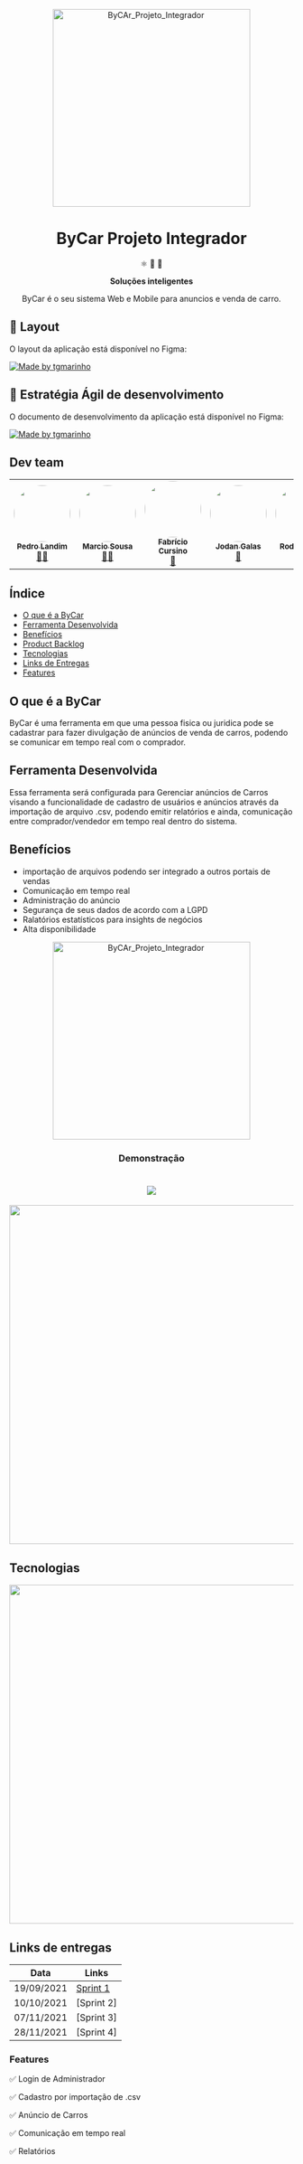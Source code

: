 
<p align="center">
  <a href="https://github.com/JodanGalas/ByCar_Projeto_Integrador">
    <img alt="ByCAr_Projeto_Integrador" src="https://github.com/JodanGalas/ByCar_Projeto_Integrador/blob/main/images/image.png" width="350" />
  </a>
</p>
<h1 align="center">
 ByCar Projeto Integrador 
</h1>
<p align="center">
  ⚛️ 📄 🚀
</p>
<p align="center">
  <strong>
    Soluções inteligentes 
  </strong>
</p>
<p align="center">
  ByCar é o seu sistema Web e Mobile para anuncios e venda de carro.
</p>
 

  
## 🎨 Layout
	

O layout da aplicação está disponível no Figma:

<a href="https://www.figma.com/proto/HyCujE1NQoMmD53FXMEUM4/ByCar?node-id=110%3A3&scaling=scale-down&page-id=0%3A1&starting-point-node-id=110%3A3&show-proto-sidebar=1">
  <img alt="Made by tgmarinho" src="https://img.shields.io/badge/Acessar%20Layout%20-Figma-%2304D361">
</a>
	

## 🎨 Estratégia Ágil de desenvolvimento 

O documento de desenvolvimento da aplicação está disponível no Figma:

<a href="https://www.figma.com/file/5ewZ7MTdCldrPBeReyCsT8/ByCar">
  <img alt="Made by tgmarinho" src="https://img.shields.io/badge/Acessar%20metodologia%20-Figma-%2304D361">
</a>

	
	

## Dev team

<table>
  <tr>
       <td align="center"><a href="https://github.com/Pedro-Landin"><img style="border-radius: 50%;" src="https://avatars.githubusercontent.com/u/69650012?v=4" width="100px;" alt=""/><br /><sub><b>Pedro Landim</b></sub></a><br /><a href="https://rocketseat.com.br/" title="Rocketseat">👨‍🚀</a></td>
	   <td align="center"><a href="https://github.com/marciosousa4"><img style="border-radius: 50%;" src="https://avatars.githubusercontent.com/u/54045555?s=400&u=66b3d79c9e9e434fb934f562ac107c87df2c73f5&v=4" width="100px;" alt=""/><br /><sub><b>Marcio Sousa</b></sub></a><br /><a href="https://rocketseat.com.br/" title="Rocketseat">👨‍🚀</a></td>
    <td align="center"><a href="https://github.com/fcursino"><img style="border-radius: 50%;" src="https://avatars.githubusercontent.com/u/51213785?v=4" width="100px;" alt=""/><br /><sub><b>Fabrício Cursino</b></sub></a><br /><a href="https://rocketseat.com.br/" title="Rocketseat">🚀</a></td>
        <td align="center"><a href="https://github.com/JodanGalas"><img style="border-radius: 50%;" src="https://avatars.githubusercontent.com/u/29134051?v=4" width="100px;" alt=""/><br /><sub><b>Jodan Galas</b></sub></a><br /><a href="https://rocketseat.com.br/" title="Rocketseat">🚀</a></td>
	  <td align="center"><a href="https://github.com/roodrigofelix"><img style="border-radius: 50%;" src="https://avatars.githubusercontent.com/u/56441308?v=4" width="100px;" alt=""/><br /><sub><b>Rodrigo Felix</b></sub></a><br /><a href="https://rocketseat.com.br/" title="Rocketseat">🚀</a></td>
	    <td align="center"><a href="https://github.com/joaosoeiro"><img style="border-radius: 50%;" src="https://avatars.githubusercontent.com/u/54710426?v=4" width="100px;" alt=""/><br /><sub><b>João Soeiro</b></sub></a><br /><a href="https://rocketseat.com.br/" title="Rocketseat">🚀</a></td>
	   <td align="center"><a href="https://github.com/robertaAb><img style="border-radius: 50%;" src="https://avatars.githubusercontent.com/u/27467246?s=60&v=4" width="100px;" alt=""/><br /><sub><b>Roberta</b></sub></a>
	  <td align="center"><a href="https://github.com/IsraelAugusto0110<img style="border-radius: 50%;" src="https://avatars.githubusercontent.com/u/56437566?v=4" width="100px;" alt=""/><br /><sub><b>Israel</b></sub></a>
	  
  </tr>
</table>

## Índice
* [O que é a ByCar](#o-que-é-a-bycar)
* [Ferramenta Desenvolvida](#ferramenta-desenvolvida)
* [Benefícios](#benefícios)
* [Product Backlog](https://github.com/JodanGalas/ByCar_Projeto_Integrador/projects/1)
* [Tecnologias](#tecnologias)
* [Links de Entregas](#links-de-entregas)
* [Features](#features)


## O que é a ByCar
ByCar é uma ferramenta em que uma pessoa fisica ou juridica pode se cadastrar para fazer divulgação de anúncios de venda de carros, podendo se comunicar em tempo real com o comprador.

## Ferramenta Desenvolvida 
Essa ferramenta será configurada para Gerenciar anúncios de Carros visando a funcionalidade de cadastro de usuários e anúncios através da importação de arquivo .csv, podendo emitir relatórios e ainda, comunicação entre comprador/vendedor em tempo real dentro do sistema.

## Benefícios
* importação de arquivos podendo ser integrado a outros portais de vendas
* Comunicação em tempo real
* Administração do anúncio 
* Segurança de seus dados de acordo com a LGPD 
* Ralatórios estatísticos para insights de negócios
* Alta disponibilidade 


<p align="center">
  <a href="https://github.com/JodanGalas/ByCar_Projeto_Integrador">
    <img alt="ByCAr_Projeto_Integrador" src="https://github.com/JodanGalas/ByCar_Projeto_Integrador/blob/main/images/image.png" width="350" />
  </a>
</p>




</p>
<h3 align="center">
  Demonstração
</h3>
<h1 align="center">
	<img src="https://github.com/JodanGalas/ByCar_Projeto_Integrador/blob/Sprint_1/Sprint%201/Demonstra%C3%A7%C3%A3o.gif"  />
</h1>


<img src= "https://github.com/JodanGalas/ByCar_Projeto_Integrador/blob/main/images/5.png?raw=true" width="800" height="600"/>


													   
## Tecnologias
<img src= "https://github.com/JodanGalas/ByCar_Projeto_Integrador/blob/main/images/6.png?raw=true" width="800" height="600"/>

## Links de entregas
| Data | Links |
| ------ | ------ |
|    19/09/2021   |[Sprint 1](https://github.com/JodanGalas/ByCar_Projeto_Integrador/tree/Sprint_1)|
|    10/10/2021   |[Sprint 2]
|    07/11/2021   |[Sprint 3]
|    28/11/2021   |[Sprint 4]


### Features

:white_check_mark: Login de Administrador

:white_check_mark: Cadastro por importação de .csv

:white_check_mark: Anúncio de Carros

:white_check_mark: Comunicação em tempo real

:white_check_mark: Relatórios
